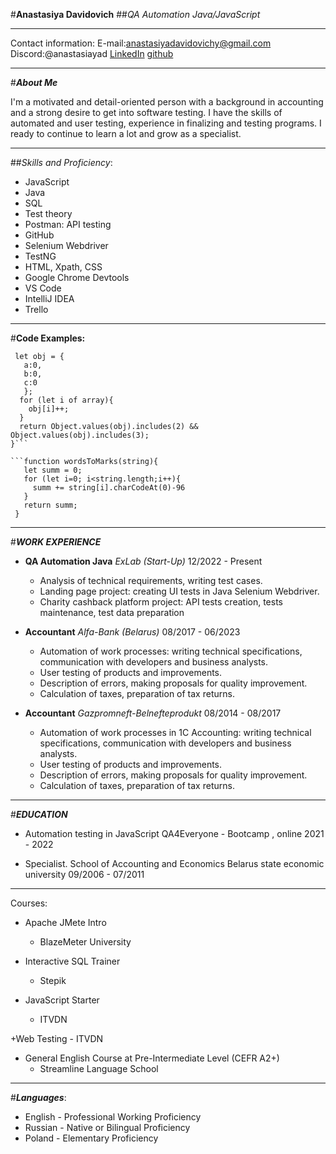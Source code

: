 #**Anastasiya Davidovich**
##*QA Automation Java/JavaScript*


**********************************************************

Contact information:
E-mail:anastasiyadavidovichy@gmail.com
Discord:@anastasiayad
[LinkedIn]("https://www.linkedin.com/in/anastasiya-davidovich-b09788ba/")
[github]("https://github.com/AnastasiyaDavidovich")

-----------------------------------------------
#***About Me***

I'm a motivated and detail-oriented person with a background in accounting and a strong desire to get
into software testing. I have the skills of automated and user testing, experience in finalizing and testing
programs. I ready to continue to learn a lot and grow as a specialist.

----------------------------------------------------
##*Skills and Proficiency*:

* JavaScript 
* Java 
* SQL
* Test theory 
* Postman: API testing
* GitHub 
* Selenium Webdriver
* TestNG 
* HTML, Xpath, CSS
* Google Chrome Devtools 
* VS Code 
* IntelliJ IDEA
* Trello

--------------------------------------------------

#**Code Examples:**

```function checkThreeAndTwo(array) {
 let obj = {
   a:0,
   b:0,
   c:0
   };
  for (let i of array){
    obj[i]++;
  }
  return Object.values(obj).includes(2) && Object.values(obj).includes(3);
}```

```function wordsToMarks(string){
   let summ = 0;
   for (let i=0; i<string.length;i++){
     summ += string[i].charCodeAt(0)-96
   }
   return summ;
 }
```
---------------------------------

#***WORK EXPERIENCE***

* **QA Automation Java** 
*ExLab (Start-Up)* 
12/2022 - Present
    - Analysis of technical requirements, writing test cases. 
    - Landing page project: creating UI tests in Java Selenium Webdriver. 
    - Charity cashback platform project: API tests creation, tests maintenance, test data preparation


* **Accountant** 
*Alfa-Bank (Belarus)* 
08/2017 - 06/2023 
    - Automation of work processes: writing technical specifications, communication with developers and business analysts. 
    - User testing of products and improvements. 
    - Description of errors, making proposals for quality improvement. 
    - Calculation of taxes, preparation of tax returns.


* **Accountant** 
*Gazpromneft-Belnefteprodukt* 
08/2014 - 08/2017 
    - Automation of work processes in 1C Accounting: writing technical specifications, communication with developers and business analysts. 
    - User testing of products and improvements. 
    - Description of errors, making proposals for quality improvement. 
    - Calculation of taxes, preparation of tax returns.

--------------------------------------

#***EDUCATION***
- Automation testing in JavaScript
QA4Everyone - Bootcamp , online
2021 - 2022

- Specialist. School of Accounting and Economics
Belarus state economic university
09/2006 - 07/2011

------------------------------------

Courses:
+ Apache JMete Intro
    - BlazeMeter University

+ Interactive SQL Trainer
    - Stepik

+ JavaScript Starter
    - ITVDN

 +Web Testing
    - ITVDN

+ General English Course at Pre-Intermediate Level (CEFR A2+)
    - Streamline Language School

------------------------------------------------

#***Languages***:
* English - Professional Working Proficiency
* Russian - Native or Bilingual Proficiency
* Poland - Elementary Proficiency
